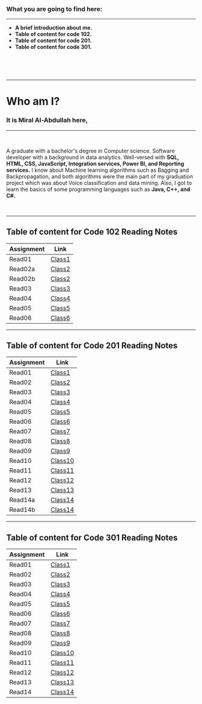 
### What you are going to find here:
<hr>

- **A brief introduction about me.**
- **Table of content for code 102.**
- **Table of content for code 201.**
- **Table of content for code 301.**


<br>
<br>
<br>
<hr>




# **Who am I?**  

### It is **Miral Al-Abdullah** here, 

<hr>
<br>

A graduate with a bachelor's degree in Computer science. Software developer with a background in data analytics. Well-versed with **SQL, HTML, CSS, JavaScript, Integration services, Power BI, and Reporting services.**
I know about Machine learning algorithms such as Bagging and Backpropagation, and both algorithms were the main part of my graduation project which was about Voice classification and data mining. Also, I got to learn the basics of some programming languages such as **Java, C++, and C#.** 


<br>



<hr>







## Table of content for **Code 102 Reading Notes**

| Assignment  | Link                                  |
| ----------- | ------------------------------------- |
| Read01      | [Class1](Code102/Read01.md)           |
| Read02a     | [Class2](Code102/Read02.md)           |
| Read02b     | [Class2](Code102/Version-Control.md)  |  
| Read03      | [Class3](Code102/Read03.md)           |
| Read04      | [Class4](Code102/Read04.md)           |
| Read05      | [Class5](Code102/Read05.md)           |
| Read06      | [Class6](Code102/Read06.md)           |

<hr>



## Table of content for **Code 201 Reading Notes**

| Assignment  | Link                           |
| ----------- | ------------------------------ |
| Read01      | [Class1](Code201/Read01.md)    |
| Read02      | [Class2](Code201/Read02.md)    |
| Read03      | [Class3](Code201/Read03.md)    |  
| Read04      | [Class4](Code201/Read04.md)    |
| Read05      | [Class5](Code201/Read05.md)    |
| Read06      | [Class6](Code201/Read06.md)    |
| Read07      | [Class7](Code201/Read07.md)    |
| Read08      | [Class8](Code201/Read08.md)    |
| Read09      | [Class9](Code201/Read09.md)    |
| Read10      | [Class10](Code201/Read10.md)   |
| Read11      | [Class11](Code201/Read11.md)   |
| Read12      | [Class12](Code201/Read12.md)   |
| Read13      | [Class13](Code201/Read13.md)   |
| Read14a     | [Class14](Code201/Read14a.md)  |
| Read14b     | [Class14](Code201/Read14b.md)  |

<hr>

## Table of content for **Code 301 Reading Notes**

| Assignment  | Link                           |
| ----------- | ------------------------------ |
| Read01      | [Class1](Code301/Read01.md)    |
| Read02      | [Class2](Code301/Read02.md)    |
| Read03      | [Class3](Code301/Read03.md)    |  
| Read04      | [Class4](Code301/Read04.md)    |
| Read05      | [Class5](Code301/Read05.md)    |
| Read06      | [Class6](Code301/Read06.md)    |
| Read07      | [Class7](Code301/Read07.md)    |
| Read08      | [Class8](Code301/Read08.md)    |
| Read09      | [Class9](Code301/Read09.md)    |
| Read10      | [Class10](Code301/Read10.md)   |
| Read11      | [Class11](Code301/Read11.md)   |
| Read12      | [Class12](Code301/Read12.md)   |
| Read13      | [Class13](Code301/Read13.md)   |
| Read14      | [Class14](Code301/Read14.md)   |




